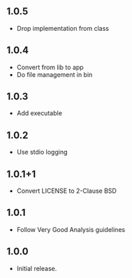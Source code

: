 ## 1.0.5

* Drop implementation from class

## 1.0.4

* Convert from lib to app
* Do file management in bin

## 1.0.3

* Add executable

## 1.0.2

* Use stdio logging

## 1.0.1+1

* Convert LICENSE to 2-Clause BSD

## 1.0.1

* Follow Very Good Analysis guidelines

## 1.0.0

* Initial release.
